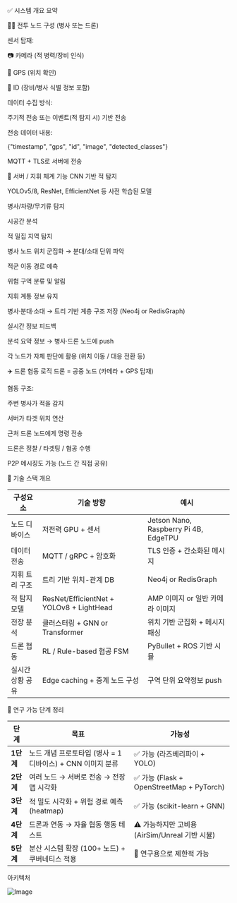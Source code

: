 ✅ 시스템 개요 요약


🧍‍♂️ 전투 노드 구성 (병사 또는 드론)


센서 탑재:

📷 카메라 (적 병력/장비 인식)

📡 GPS (위치 확인)

🪪 ID (장비/병사 식별 정보 포함)

데이터 수집 방식:

주기적 전송 또는 이벤트(적 탐지 시) 기반 전송

전송 데이터 내용:

{"timestamp", "gps", "id", "image", "detected_classes"}

MQTT + TLS로 서버에 전송

🧠 서버 / 지휘 체계 기능
CNN 기반 적 탐지

YOLOv5/8, ResNet, EfficientNet 등 사전 학습된 모델

병사/차량/무기류 탐지

시공간 분석

적 밀집 지역 탐지

병사 노드 위치 군집화 → 분대/소대 단위 파악

적군 이동 경로 예측

위험 구역 분류 및 알림

지휘 계통 정보 유지

병사·분대·소대 → 트리 기반 계층 구조 저장 (Neo4j or RedisGraph)

실시간 정보 피드백

분석 요약 정보 → 병사·드론 노드에 push

각 노드가 자체 판단에 활용 (위치 이동 / 대응 전환 등)

✈️ 드론 협동 로직
드론 = 공중 노드 (카메라 + GPS 탑재)

협동 구조:

주변 병사가 적을 감지

서버가 타겟 위치 연산

근처 드론 노드에게 명령 전송

드론은 정찰 / 타겟팅 / 협공 수행

P2P 메시징도 가능 (노드 간 직접 공유)



📡 기술 스택 개요


| 구성요소      | 기술 방향                                    | 예시                                    |
| --------- | ---------------------------------------- | ------------------------------------- |
| 노드 디바이스   | 저전력 GPU + 센서                             | Jetson Nano, Raspberry Pi 4B, EdgeTPU |
| 데이터 전송    | MQTT / gRPC + 암호화                        | TLS 인증 + 간소화된 메시지                     |
| 지휘 트리 구조  | 트리 기반 위치-관계 DB                           | Neo4j or RedisGraph                   |
| 적 탐지 모델   | ResNet/EfficientNet + YOLOv8 + LightHead | AMP 이미지 or 일반 카메라 이미지                 |
| 전장 분석     | 클러스터링 + GNN or Transformer               | 위치 기반 군집화 + 메시지 패싱                    |
| 드론 협동     | RL / Rule-based 협공 FSM                   | PyBullet + ROS 기반 시뮬                  |
| 실시간 상황 공유 | Edge caching + 중계 노드 구성                  | 구역 단위 요약정보 push                       |




🧪 연구 가능 단계 정리


| 단계      | 목표                                     | 가능성                                    |
| ------- | -------------------------------------- | -------------------------------------- |
| **1단계** | 노드 개념 프로토타입 (병사 = 1 디바이스) + CNN 이미지 분류 | ✅ 가능 (라즈베리파이 + YOLO)                   |
| **2단계** | 여러 노드 → 서버로 전송 → 전장 맵 시각화              | ✅ 가능 (Flask + OpenStreetMap + PyTorch) |
| **3단계** | 적 밀도 시각화 + 위험 경로 예측 (heatmap)          | ✅ 가능 (scikit-learn + GNN)              |
| **4단계** | 드론과 연동 → 자율 협동 행동 테스트                  | ⚠️ 가능하지만 고비용 (AirSim/Unreal 기반 시뮬)     |
| **5단계** | 분산 시스템 확장 (100+ 노드) + 쿠버네티스 적용         | 🔁 연구용으로 제한적 가능                        |


아키텍처


![Image](https://github.com/user-attachments/assets/d5c62f23-52d0-4703-811f-680e71bb440c)
